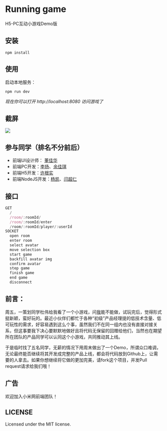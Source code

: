 # Running game

H5-PC互动小游戏Demo版

## 安装

```shell
npm install
```

## 使用

启动本地服务：

```shell
npm run dev
```

*现在你可以打开 http://localhost:8080 访问游戏了*

## 截屏

![](https://github.com/mirabbit/Running-game/blob/master/screenshots/race.png)

## 参与同学（排名不分前后）

* 前端UI设计师： [董佳华](https://github.com/jiahuamld)
* 前端PC开发：[李扬](https://github.com/liyanging)、[余佳琪](https://github.com/jiahuamld)
* 前端H5开发：[许根实](https://github.com/BlancheXu)
* 前端NodeJS开发：[杨凯](https://github.com/boguan)、[闫超仁](https://github.com/ycr6708536)

## 接口

```js
GET
  /
  /room/:roomId/
  /room/:roomId/enter
  /room/:roomId/player/:userId
SOCKET
  open room
  enter room
  select avatar
  move selection box
  start game
  backfill avatar img
  confirm avatar
  step game
  finish game
  end game
  disconnect
```

## 前言：

周五，一策划同学杜伟给我看了一个小游戏，问[我](https://github.com/boguan)能不能做，试玩完后，觉得形式挺新颖，蛮好玩的。最近小伙伴们都忙于各种“初级”产品经理提的低技术含量、低可玩性的需求，好容易遇到这么个事，虽然我们不在同一组内也没有直接对接关系，但这事要我下决心要默默地做好且将代码无保留的回赠给他们，当然也在期望所在团队的产品同学可以认同这个小游戏，共同推动其上线。

于是临时找了五名同学，无薪的情况下用周末做出了一个Demo，所谓众口难调，无论最终能否继续将其开发成完整的产品上线，都会将代码放到Github上，让需要的人拿去。如果你想继续将它做的更加完美，请fork这个项目，并发Pull request请求给我们哦！

## 广告

欢迎加入小米网前端团队！

## LICENSE

Licensed under the MIT license.
